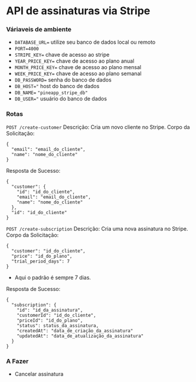# API de assinaturas via Stripe

### Váriaveis de ambiente

- `DATABASE_URL=` utilize seu banco de dados local ou remoto
- `PORT=4000`
- `STRIPE_KEY=` chave de acesso ao stripe
- `YEAR_PRICE_KEY=` chave de acesso ao plano anual
- `MONTH_PRICE_KEY=` chave de acesso ao plano mensal
- `WEEK_PRICE_KEY=` chave de acesso ao plano semanal
- `DB_PASSWORD=` senha do banco de dados
- `DB_HOST="` host do banco de dados
- `DB_NAME=` `"pineapp_stripe_db"`
- `DB_USER="` usuário do banco de dados

### Rotas

`POST /create-customer`
Descrição: Cria um novo cliente no Stripe.
Corpo da Solicitação:

```
{
  "email": "email_do_cliente",
  "name": "nome_do_cliente"
}
```

Resposta de Sucesso:

```
{
  "customer": {
    "id": "id_do_cliente",
    "email": "email_do_cliente",
    "name": "nome_do_cliente"
  },
  "id": "id_do_cliente"
}
```


`POST /create-subscription`
Descrição: Cria uma nova assinatura no Stripe.
Corpo da Solicitação:

```
{
  "customer": "id_do_cliente",
  "price": "id_do_plano",
  "trial_period_days": 7
}
```

- Aqui o padrão é sempre 7 dias.

Resposta de Sucesso:

```
{
  "subscription": {
    "id": "id_da_assinatura",
    "customerId": "id_do_cliente",
    "priceId": "id_do_plano",
    "status": status_da_assinatura,
    "createdAt": "data_de_criação_da_assinatura"
    "updatedAt": "data_de_atualização_da_assinatura"
  }
}
```

### A Fazer
- Cancelar assinatura
